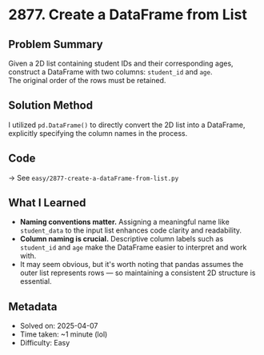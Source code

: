 # 2877. Create a DataFrame from List

## Problem Summary  
Given a 2D list containing student IDs and their corresponding ages,  
construct a DataFrame with two columns: `student_id` and `age`.  
The original order of the rows must be retained.

## Solution Method  
I utilized `pd.DataFrame()` to directly convert the 2D list into a DataFrame,  
explicitly specifying the column names in the process.

## Code  
→ See `easy/2877-create-a-dataFrame-from-list.py`

## What I Learned  
- **Naming conventions matter.** Assigning a meaningful name like `student_data` to the input list enhances code clarity and readability.  
- **Column naming is crucial.** Descriptive column labels such as `student_id` and `age` make the DataFrame easier to interpret and work with.  
- It may seem obvious, but it's worth noting that pandas assumes the outer list represents rows — so maintaining a consistent 2D structure is essential.

## Metadata  
- Solved on: 2025-04-07  
- Time taken: ~1 minute (lol)  
- Difficulty: Easy  
